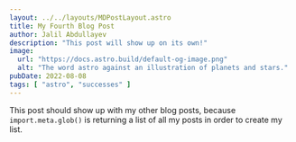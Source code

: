 ```yaml
---
layout: ../../layouts/MDPostLayout.astro
title: My Fourth Blog Post
author: Jalil Abdullayev
description: "This post will show up on its own!"
image:
  url: "https://docs.astro.build/default-og-image.png"
  alt: "The word astro against an illustration of planets and stars."
pubDate: 2022-08-08
tags: [ "astro", "successes" ]
---
```


This post should show up with my other blog posts, because `import.meta.glob()` is returning a list of all my posts in
order to create my list.